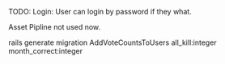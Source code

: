 TODO:
Login:
  User can login by password if they what.


Asset Pipline not used now.

rails generate migration AddVoteCountsToUsers all_kill:integer month_correct:integer



